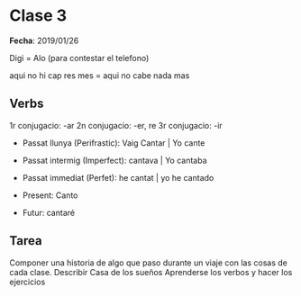 # Clase 3
__Fecha__: 2019/01/26

Digi = Alo (para contestar el telefono)

aqui no hi cap res mes = aqui no cabe nada mas

## Verbs

1r conjugacio: -ar
2n conjugacio: -er, re
3r conjugacio: -ir

- Passat llunya (Perifrastic): Vaig Cantar | Yo cante
- Passat intermig (Imperfect): cantava | Yo cantaba
- Passat immediat (Perfet): he cantat | yo he cantado

- Present: Canto

- Futur: cantaré

## Tarea
Componer una historia de algo que paso durante un viaje con las cosas de cada clase. 
Describir Casa de los sueños
Aprenderse los verbos y hacer los ejercicios
